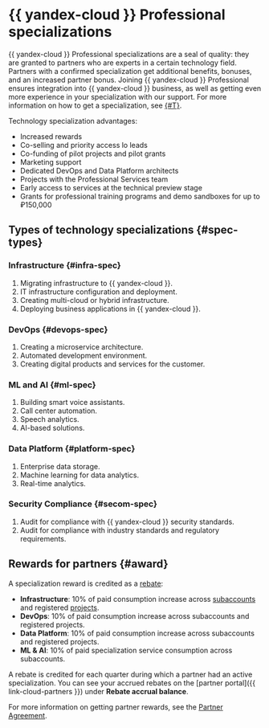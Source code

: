 # {{ yandex-cloud }} Professional specializations

{{ yandex-cloud }} Professional specializations are a seal of quality: they are granted to partners who are experts in a certain technology field. Partners with a confirmed specialization get additional benefits, bonuses, and an increased partner bonus. Joining {{ yandex-cloud }} Professional ensures integration into {{ yandex-cloud }} business, as well as getting even more experience in your specialization with our support. For more information on how to get a specialization, see [{#T}](./conditions.md).

Technology specialization advantages:

* Increased rewards
* Co-selling and priority access lo leads
* Co-funding of pilot projects and pilot grants
* Marketing support
* Dedicated DevOps and Data Platform architects
* Projects with the Professional Services team
* Early access to services at the technical preview stage
* Grants for professional training programs and demo sandboxes for up to ₽150,000

## Types of technology specializations {#spec-types}

### Infrastructure {#infra-spec}

1. Migrating infrastructure to {{ yandex-cloud }}.
1. IT infrastructure configuration and deployment.
1. Creating multi-cloud or hybrid infrastructure.
1. Deploying business applications in {{ yandex-cloud }}.

### DevOps {#devops-spec}

1. Creating a microservice architecture.
1. Automated development environment.
1. Creating digital products and services for the customer.

### ML and AI {#ml-spec}

1. Building smart voice assistants.
1. Call center automation.
1. Speech analytics.
1. AI-based solutions.

### Data Platform {#platform-spec}

1. Enterprise data storage.
1. Machine learning for data analytics.
1. Real-time analytics.

### Security Compliance {#secom-spec}

1. Audit for compliance with {{ yandex-cloud }} security standards.
1. Audit for compliance with industry standards and regulatory requirements.

## Rewards for partners {#award}

A specialization reward is credited as a [rebate](../terms.md#rebate):

* **Infrastructure**: 10% of paid consumption increase across [subaccounts](../terms.md#sub-account) and registered [projects](../program/var-tools.md#project-reg).
* **DevOps**: 10% of paid consumption increase across subaccounts and registered projects.
* **Data Platform**: 10% of paid consumption increase across subaccounts and registered projects.
* **ML & AI**: 10% of paid specialization service consumption across subaccounts.

A rebate is credited for each quarter during which a partner had an active specialization. You can see your accrued rebates on the [partner portal]({{ link-cloud-partners }}) under **Rebate accrual balance**.

For more information on getting partner rewards, see the [Partner Agreement](https://yandex.ru/legal/cloud_partnership/?lang=ru).
